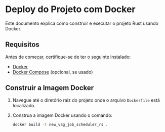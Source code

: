 # Deploy do Projeto com Docker

Este documento explica como construir e executar o projeto Rust usando Docker.

## Requisitos

Antes de começar, certifique-se de ter o seguinte instalado:

- [Docker](https://www.docker.com/get-started)
- [Docker Compose](https://docs.docker.com/compose/install/) (opcional, se usado)

## Construir a Imagem Docker

1. Navegue até o diretório raiz do projeto onde o arquivo `Dockerfile` está localizado.

2. Construa a imagem Docker usando o comando:
   ```bash
   docker build -t new_vag_job_scheduler_rs .
   ```
